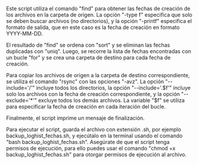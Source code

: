Este script utiliza el comando "find" para obtener las fechas de creación de los archivos en la carpeta de origen. La opción "-type f" especifica que solo se deben buscar archivos (no directorios), y la opción "-printf" especifica el formato de salida, que en este caso es la fecha de creación en formato YYYY-MM-DD.

El resultado de "find" se ordena con "sort" y se eliminan las fechas duplicadas con "uniq". Luego, se recorre la lista de fechas encontradas con un bucle "for" y se crea una carpeta de destino para cada fecha de creación.

Para copiar los archivos de origen a la carpeta de destino correspondiente, se utiliza el comando "rsync" con las opciones "-avz". La opción "--include='/'" incluye todos los directorios, la opción "--include='.$f'" incluye solo los archivos con la fecha de creación correspondiente, y la opción "--exclude='*'" excluye todos los demás archivos. La variable "$f" se utiliza para especificar la fecha de creación en cada iteración del bucle.

Finalmente, el script imprime un mensaje de finalización.

Para ejecutar el script, guarda el archivo con extensión .sh, por ejemplo backup_loghist_fechas.sh, y ejecútalo en la terminal usando el comando "bash backup_loghist_fechas.sh". Asegúrate de que el script tenga permisos de ejecución, para ello puedes usar el comando "chmod +x backup_loghist_fechas.sh" para otorgar permisos de ejecución al archivo.





